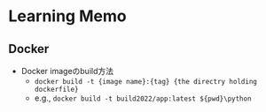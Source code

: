# Learning Memo

## Docker
- Docker imageのbuild方法
	- `docker build -t {image name}:{tag} {the directry holding dockerfile}`
	- e.g., `docker build -t build2022/app:latest ${pwd}\python`
